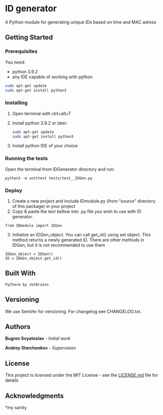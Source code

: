 ﻿# ID generator

A Python module for generating unique IDs based on time and MAC adress 

## Getting Started

### Prerequisites
You need:  
* python 3.9.2
* any IDE capable of working with python


```bash
sudo apt-get update
sudo apt-get install python3

```

### Installing

1. Open terminal with ctrl+alt+T
2. Install python 3.9.2 or later:

	```bash
	sudo apt-get update
	sudo apt-get install python3

	```
3. Install python IDE of your choice

### Running the tests

Open the terminal from IDGenerator directory and run:

```
python3 -m unittest tests/test__IDGen.py
```

### Deploy

1. Create a new project and include IDmodule.py (from “source” directory of this package) in your project 
2. Copy & paste the text bellow into .py file you wish to use with ID generator.

```
from IDmodule import IDGen
```
3. Initialize an IDGen_object. You can call get_id() using set object. This method returns a newly generated ID. There are other methods in IDGen, but it is not recommended to use them

```
IDGen_object = IDGen()
ID = IDGen_object.get_id()
```

## Built With
	PyCharm by JetBrains

## Versioning

We use SemVer for versioning. For changelog see CHANGELOG.txt. 

## Authors

**Bugrov Svyatoslav** - *Initial work*

**Andrey Starchenkov** - *Supervision*

## License

This project is licensed under the MIT License - see the [LICENSE.md](LICENSE.md) file for details

## Acknowledgments

*my sanity


